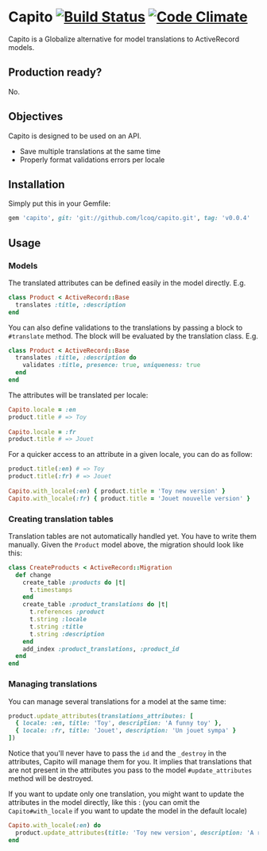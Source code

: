 # Capito [![Build Status](https://travis-ci.org/lcoq/capito.png?branch=master)](https://travis-ci.org/lcoq/capito) [![Code Climate](https://codeclimate.com/github/lcoq/capito.png)](https://codeclimate.com/github/lcoq/capito)

Capito is a Globalize alternative for model translations to ActiveRecord models.

## Production ready?

No.

## Objectives

Capito is designed to be used on an API.

* Save multiple translations at the same time
* Properly format validations errors per locale

## Installation

Simply put this in your Gemfile:

```ruby
gem 'capito', git: 'git://github.com/lcoq/capito.git', tag: 'v0.0.4'
```

## Usage

### Models

The translated attributes can be defined easily in the model directly. E.g.

```ruby
class Product < ActiveRecord::Base
  translates :title, :description
end
```

You can also define validations to the translations by passing a block to `#translate` method. 
The block will be evaluated by the translation class. E.g.

```ruby
class Product < ActiveRecord::Base
  translates :title, :description do
    validates :title, presence: true, uniqueness: true
  end
end
```

The attributes will be translated per locale:

```ruby
Capito.locale = :en
product.title # => Toy
 
Capito.locale = :fr
product.title # => Jouet
```

For a quicker access to an attribute in a given locale, you can do as follow:

```ruby
product.title(:en) # => Toy
product.title(:fr) # => Jouet
 
Capito.with_locale(:en) { product.title = 'Toy new version' }
Capito.with_locale(:fr) { product.title = 'Jouet nouvelle version' }
```


### Creating translation tables

Translation tables are not automatically handled yet. You have to write them manually. Given the `Product` model above, the migration should look like this:

```ruby
class CreateProducts < ActiveRecord::Migration
  def change
    create_table :products do |t|
      t.timestamps
    end
    create_table :product_translations do |t|
      t.references :product
      t.string :locale
      t.string :title
      t.string :description
    end
    add_index :product_translations, :product_id
  end
end
```

### Managing translations

You can manage several translations for a model at the same time:

```ruby
product.update_attributes(translations_attributes: [ 
  { locale: :en, title: 'Toy', description: 'A funny toy' }, 
  { locale: :fr, title: 'Jouet', description: 'Un jouet sympa' }
])
```

Notice that you'll never have to pass the `id` and the `_destroy` in the attributes, Capito will manage them for you.
It implies that translations that are not present in the attributes you pass to the model `#update_attributes` method will be destroyed.

If you want to update only one translation, you might want to update the attributes in the model directly, like this :
(you can omit the `Capito#with_locale` if you want to update the model in the default locale)

```ruby
Capito.with_locale(:en) do
  product.update_attributes(title: 'Toy new version', description: 'A really funny toy')
end
```
